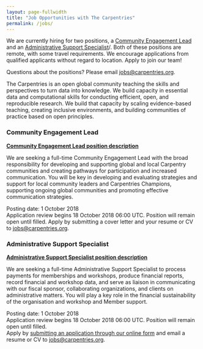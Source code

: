 ```yaml
---
layout: page-fullwidth
title: "Job Opportunities with The Carpentries"
permalink: /jobs/
---
```


We are currently hiring for two positions, a [Community Engagement Lead]({{site.url}community-lead/) and an [Administrative Support Specialist]({{site.url}administrator)/.  Both of these positions are remote, with some travel requirements. We encourage applications from qualified applicants without regard to location. Apply to join our team!

Questions about the positions? Please email [jobs@carpentries.org](mailto:jobs@carpentries.org).

The Carpentries is an open global community teaching the skills and perspectives to turn data into knowledge. We build capacity in essential data and computational skills for conducting efficient, open, and reproducible research. We build that capacity by scaling evidence-based teaching, creating inclusive environments, and building communities of practice based on open principles.

### Community Engagement Lead


**[Community Engagement Lead position description]({{site.url}community-lead/)**   

We are seeking a full-time Community Engagement Lead with the broad responsibility for developing and supporting global and local Carpentry communities and creating pathways for participation and increased communication. You will be key in developing and evaluating strategies and support for local community leaders and Carpentries Champions, supporting ongoing global communities and promoting effective communication strategies.

Posting date: 1 October 2018  
Application review begins 18 October 2018 06:00 UTC. Position will remain open until filled.
Apply by submitting a cover letter and your resume or CV to [jobs@carpentries.org](mailto:jobs@carpentries.org).


### Administrative Support Specialist

**[Administrative Support Specialist position description]({{site.url}administrator/)**  

We are seeking a full-time Administrative Support Specialist to process payments for memberships and workshops, produce financial reports, record financial and workshop data, and serve as liaison in communicating with our fiscal sponsor, collaborating organizations, and clients on administrative matters. You will play a key role in the financial sustainability of the organisation and workshop and Member support.

Posting date: 1 October 2018  
Application review begins 18 October 2018 06:00 UTC. Position will remain open until filled.  
Apply by [submitting an application through our online form](https://goo.gl/forms/DvCJNWNcF2nJvsQm1) and email a resume or CV to [jobs@carpentries.org](mailto:jobs@carpentries.org).
